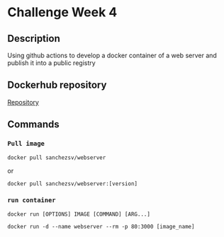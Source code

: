 # Challenge Week 4

## **Description**
Using github actions to develop a docker container of a web server and publish it into a public registry

## Dockerhub repository
[Repository](https://hub.docker.com/repository/docker/sanchezsv/webserver)

## Commands

### `Pull image`

`docker pull sanchezsv/webserver`

or 

`docker pull sanchezsv/webserver:[version]`

### `run container`

`docker run [OPTIONS] IMAGE [COMMAND] [ARG...]`

`docker run -d --name webserver --rm -p 80:3000 [image_name]`
